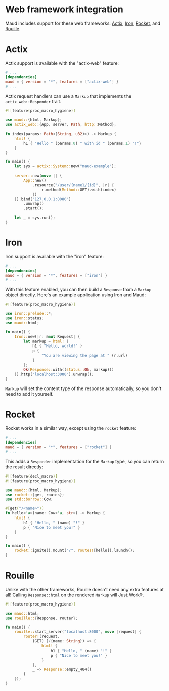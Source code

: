 # Web framework integration

Maud includes support for these web frameworks: [Actix], [Iron], [Rocket], and [Rouille].

[Actix]: https://actix.rs/
[Iron]: http://ironframework.io
[Rocket]: https://rocket.rs/
[Rouille]: https://github.com/tomaka/rouille

# Actix

Actix support is available with the "actix-web" feature:

```toml
# ...
[dependencies]
maud = { version = "*", features = ["actix-web"] }
# ...
```

Actix request handlers can use a `Markup` that implements the `actix_web::Responder` trait.

```rust
#![feature(proc_macro_hygiene)]

use maud::{html, Markup};
use actix_web::{App, server, Path, http::Method};

fn index(params: Path<(String, u32)>) -> Markup {
    html! {
        h1 { "Hello " (params.0) " with id " (params.1) "!"}
    }
}

fn main() {
    let sys = actix::System::new("maud-example");

    server::new(move || {
        App::new()
            .resource("/user/{name}/{id}", |r| {
                r.method(Method::GET).with(index)
            })
    }).bind("127.0.0.1:8080")
        .unwrap()
        .start();

    let _ = sys.run();
}
```

# Iron

Iron support is available with the "iron" feature:

```toml
# ...
[dependencies]
maud = { version = "*", features = ["iron"] }
# ...
```

With this feature enabled, you can then build a `Response` from a `Markup` object directly. Here's an example application using Iron and Maud:

```rust
#![feature(proc_macro_hygiene)]

use iron::prelude::*;
use iron::status;
use maud::html;

fn main() {
    Iron::new(|r: &mut Request| {
        let markup = html! {
            h1 { "Hello, world!" }
            p {
                "You are viewing the page at " (r.url)
            }
        };
        Ok(Response::with((status::Ok, markup)))
    }).http("localhost:3000").unwrap();
}
```

`Markup` will set the content type of the response automatically, so you don't need to add it yourself.

# Rocket

Rocket works in a similar way, except using the `rocket` feature:

```toml
# ...
[dependencies]
maud = { version = "*", features = ["rocket"] }
# ...
```

This adds a `Responder` implementation for the `Markup` type, so you can return the result directly:

```rust
#![feature(decl_macro)]
#![feature(proc_macro_hygiene)]

use maud::{html, Markup};
use rocket::{get, routes};
use std::borrow::Cow;

#[get("/<name>")]
fn hello<'a>(name: Cow<'a, str>) -> Markup {
    html! {
        h1 { "Hello, " (name) "!" }
        p { "Nice to meet you!" }
    }
}

fn main() {
    rocket::ignite().mount("/", routes![hello]).launch();
}
```

# Rouille

Unlike with the other frameworks, Rouille doesn't need any extra features at all! Calling `Response::html` on the rendered `Markup` will Just Work®.

```rust
#![feature(proc_macro_hygiene)]

use maud::html;
use rouille::{Response, router};

fn main() {
    rouille::start_server("localhost:8000", move |request| {
        router!(request,
            (GET) (/{name: String}) => {
                html! {
                    h1 { "Hello, " (name) "!" }
                    p { "Nice to meet you!" }
                }
            },
            _ => Response::empty_404()
        )
    });
}
```
